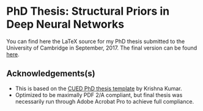 # PhD Thesis: Structural Priors in Deep Neural Networks

You can find here the LaTeX source for my PhD thesis submitted to the University of Cambridge in September, 2017. The final version can be found [here](https://drive.google.com/uc?export=download&id=0B-xhFKshQBSaWlN5VUtJajE3c0E).

## Acknowledgements(s)

*   This is based on the [CUED PhD thesis template](https://github.com/kks32/phd-thesis-template/fork) by Krishna Kumar.
*   Optimized to be maximally PDF 2/A compliant, but final thesis was necessarily run through Adobe Acrobat Pro to achieve full compliance.
